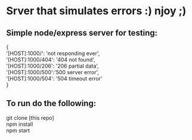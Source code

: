 # Srver that simulates errors :) njoy ;)

## Simple node/express server for testing:     
{   
  '[HOST]:1000/': 'not responding ever',  
  '[HOST]:1000/404': '404 not found',  
  '[HOST]:1000/206': '206 partial data',  
  '[HOST]:1000/500':'500 server error',  
  '[HOST]:1000/504': '504 timeout error'  
}

## To run do the following:
git clone [this repo]  
npm install  
npm start  


